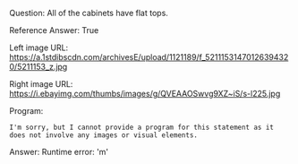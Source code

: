 Question: All of the cabinets have flat tops.

Reference Answer: True

Left image URL: https://a.1stdibscdn.com/archivesE/upload/1121189/f_52111531470126394320/5211153_z.jpg

Right image URL: https://i.ebayimg.com/thumbs/images/g/QVEAAOSwvg9XZ~iS/s-l225.jpg

Program:

```
I'm sorry, but I cannot provide a program for this statement as it does not involve any images or visual elements.
```
Answer: Runtime error: 'm'

